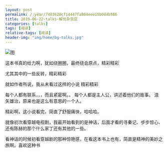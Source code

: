 ```yaml
---
layout: post
permalink: /:year/7403620cf14447fa804eee15b0d4b586
title: 2019-06-22-talks-解忧杂货店
categories: [talks]
tags: [阅读]
relative-tags: [阅读]
header-img: "img/home/bg-talks.jpg"
---
```


![图](http://image.linxingyang.net/image/T-talks/image/2019/books/jyzhd.png)

这本书真的给力啊，犹如绕圈圈，最终绕会原点，精彩精彩

尤其其中的一些反转，精彩精彩

就如作者所说，我从未看过这样的小说 精彩精彩

每个人都有联系，，，而且紧密啊。。
每个人都是主人公，讲述着他们的故事。
浪矢雄治，原来也是这么有意思的一个人。

精彩啊，这小说看完，简直了舒服痛快，哈哈哈。

就像初次看穿越电视剧，我最开始看到的是神话，后面才看的寻秦记、步步惊心、还有陈赫的那个什么家丁还有其他的一些。

看神话的时候初看穿越剧的那种惊艳感，在看这本书上也有，简直是精神的美妙之旅啊。喜欢这种书

